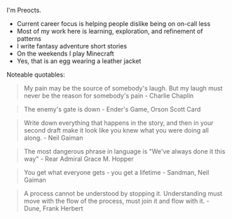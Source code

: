 I'm Preocts.

* Current career focus is helping people dislike being on on-call less
* Most of my work here is learning, exploration, and refinement of patterns
* I write fantasy adventure short stories
* On the weekends I play Minecraft
* Yes, that is an egg wearing a leather jacket

Noteable quotables:

> My pain may be the source of somebody's laugh. But my laugh must never be the
> reason for somebody's pain - Charlie Chaplin

> The enemy's gate is down - Ender's Game, Orson Scott Card

>  Write down everything that happens in the story, and then in your second
>  draft make it look like you knew what you were doing all along. - Neil Gaiman

> The most dangerous phrase in language is "We've always done it this way" -
> Rear Admiral Grace M. Hopper

> You get what everyone gets - you get a lifetime - Sandman, Neil Gaiman

> A process cannot be understood by stopping it. Understanding must move with
> the flow of the process, must join it and flow with it. - Dune, Frank Herbert

